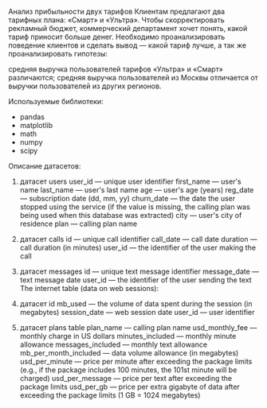 Анализ прибыльности двух тарифов
Клиентам предлагают два тарифных плана: «Смарт» и «Ультра». Чтобы скорректировать рекламный бюджет, коммерческий департамент хочет понять, какой тариф приносит больше денег.
Необходимо проанализировать поведение клиентов и сделать вывод — какой тариф лучше, а так же проанализировать гипотезы:

средняя выручка пользователей тарифов «Ультра» и «Смарт» различаются;
средняя выручка пользователей из Москвы отличается от выручки пользователей из других регионов.


Используемые библиотеки:
- pandas
- matplotlib
- math
- numpy
- scipy

Описание датасетов:
1) датасет users
user_id — unique user identifier
first_name — user's name
last_name — user's last name
age — user's age (years)
reg_date — subscription date (dd, mm, yy)
churn_date — the date the user stopped using the service (if the value is missing, the calling plan was being used when this database was extracted)
city — user's city of residence
plan — calling plan name

2) датасет calls
id — unique call identifier
call_date — call date
duration — call duration (in minutes)
user_id — the identifier of the user making the call

3) датасет messages
id — unique text message identifier
message_date — text message date
user_id — the identifier of the user sending the text
The internet table (data on web sessions):

4) датасет id
mb_used — the volume of data spent during the session (in megabytes)
session_date — web session date
user_id — user identifier

5) датасет plans table
plan_name — calling plan name
usd_monthly_fee — monthly charge in US dollars
minutes_included — monthly minute allowance
messages_included — monthly text allowance
mb_per_month_included — data volume allowance (in megabytes)
usd_per_minute — price per minute after exceeding the package limits (e.g., if the package includes 100 minutes, the 101st minute will be charged)
usd_per_message — price per text after exceeding the package limits
usd_per_gb — price per extra gigabyte of data after exceeding the package limits (1 GB = 1024 megabytes)
